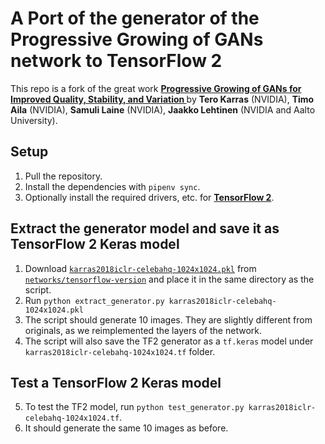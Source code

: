 # A Port of the generator of the Progressive Growing of GANs network to TensorFlow 2

This repo is a fork of the great work **[Progressive Growing of GANs for Improved Quality, Stability, and Variation
](https://github.com/tkarras/progressive_growing_of_gans)** by **Tero Karras** (NVIDIA), **Timo Aila** (NVIDIA), **Samuli Laine** (NVIDIA), **Jaakko Lehtinen** (NVIDIA and Aalto University).

## Setup

1. Pull the repository.
2. Install the dependencies with `pipenv sync`.
3. Optionally install the required drivers, etc. for **[TensorFlow 2](https://www.tensorflow.org/install/gpu)**.

## Extract the generator model and save it as TensorFlow 2 Keras model

1. Download [`karras2018iclr-celebahq-1024x1024.pkl`](https://drive.google.com/open?id=188K19ucknC6wg1R6jbuPEhTq9zoufOx4) from [`networks/tensorflow-version`](https://drive.google.com/open?id=15hvzxt_XxuokSmj0uO4xxMTMWVc0cIMU) and place it in the same directory as the script.
2. Run `python extract_generator.py karras2018iclr-celebahq-1024x1024.pkl`
3. The script should generate 10 images. They are slightly different from originals, as we reimplemented the layers of the network.
4. The script will also save the TF2 generator as a `tf.keras` model under `karras2018iclr-celebahq-1024x1024.tf` folder.

## Test a TensorFlow 2 Keras model
5. To test the TF2 model, run `python test_generator.py karras2018iclr-celebahq-1024x1024.tf`. 
6. It should generate the same 10 images as before.
